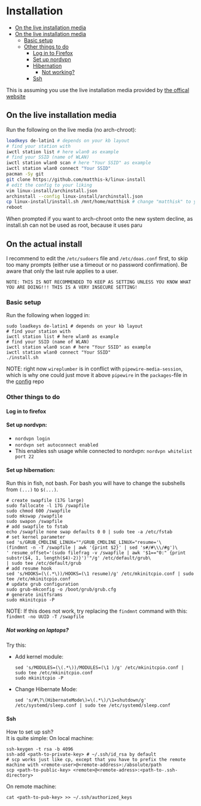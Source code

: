# Installation
* [On the live installation media](#on-the-live-installation-media)
* [On the live installation media](#on-the-actual-install)  
  *  [Basic setup](#basic-setup)  
  *  [Other things to do](#other-things-to-do)  
     * [Log in to Firefox](#log-in-to-firefox)
     * [Set up nordvpn](#set-up-nordvpn)
     * [Hibernation](#set-up-hibernation)
       * [Not working?](#not-working-on-laptops?)
     * [Ssh](#ssh)

This is assuming you use the live installation media provided by [the offical website](https://archlinux.org/download/)

## On the live installation media

Run the following on the live media (no arch-chroot):

```bash
loadkeys de-latin1 # depends on your kb layout
# find your station with
iwctl station list # here wlan0 as example
# find your SSID (name of WLAN)
iwctl station wlan0 scan # here "Your SSID" as example
iwctl station wlan0 connect "Your SSID"
pacman -Sy git
git clone https://github.com/matthis-k/linux-install
# edit the config to your liking
vim linux-install/archinstall.json
archinstall --config linux-install/archinstall.json
cp linux-install/install.sh /mnt/home/matthisk # change "matthisk" to your username
reboot
```

When prompted if you want to arch-chroot onto the new system decline, as install.sh can not be used as root, because it uses paru

## On the actual install

I recommend to edit the `/etc/sudoers` file and `/etc/doas.conf` first, to skip too many prompts (either use a timeout or no password confirmation). Be aware that only the last rule applies to a user.  
```
NOTE: THIS IS NOT RECOMMENDED TO KEEP AS SETTING UNLESS YOU KNOW WHAT YOU ARE DOING!!! THIS IS A VERY INSECURE SETTING!
```

### Basic setup
Run the following when logged in:

```
sudo loadkeys de-latin1 # depends on your kb layout
# find your station with
iwctl station list # here wlan0 as example
# find your SSID (name of WLAN)
iwctl station wlan0 scan # here "Your SSID" as example
iwctl station wlan0 connect "Your SSID"
./install.sh
```

NOTE: right now `wireplumber` is in conflict with `pipewire-media-session`, which is why one could just move it above `pipewire` in the `packages`-file in the [config](https://github.com/matthis-k/config) repo

### Other things to do

#### Log in to firefox
#### Set up nordvpn:
  - `nordvpn login`
  - `nordvpn set autoconnect enabled`
  - This enables ssh usage while connected to nordvpn: `nordvpn whitelist port 22`
#### Set up hibernation:
Run this in fish, not bash. For bash you will have to change the subshells from `(...)` to `$(...)`.
```
# create swapfile (17G large)
sudo fallocate -l 17G /swapfile
sudo chmod 600 /swapfile
sudo mkswap /swapfile
sudo swapon /swapfile
# add swapfile to fstab
echo /swapfile none swap defaults 0 0 | sudo tee -a /etc/fstab
# set kernel parameter
sed 's/GRUB_CMDLINE_LINUX=""/GRUB_CMDLINE_LINUX="resume='\
(findmnt -n -T /swapfile | awk '{print $2}' | sed 's#/#\\\/#g')\
' resume_offset='(sudo filefrag -v /swapfile | awk '$1=="0:" {print substr($4, 1, length($4)-2)}')'"/g' /etc/default/grub\
| sudo tee /etc/default/grub
# add resume hook
sed 's/HOOKS=(\(.*\))/HOOKS=(\1 resume)/g' /etc/mkinitcpio.conf | sudo tee /etc/mkinitcpio.conf
# update grub configuration
sudo grub-mkconfig -o /boot/grub/grub.cfg
# generate initfsrams
sudo mkinitcpio -P
```
NOTE: If this does not work, try replacing the `findmnt` command with this: `findmnt -no UUID -T /swapfile`

##### Not working on laptops?
Try this:
 - Add kernel module:
    ```
    sed 's/MODULES=(\(.*\))/MODULES=(\1 )/g' /etc/mkinitcpio.conf | sudo tee /etc/mkinitcpio.conf
    sudo mkinitcpio -P
    ```
 - Change Hibernate Mode:
    ```
    sed 's/#\?\(HibernateMode\)=\(.*\)/\1=shutdown/g' /etc/systemd/sleep.conf | sudo tee /etc/systemd/sleep.conf
    ```
#### Ssh
How to set up ssh?  
It is quite simple:
On local machine:
```
ssh-keygen -t rsa -b 4096
ssh-add <path-to-private-key> # ~/.ssh/id_rsa by default
# scp works just like cp, except that you have to prefix the remote machine with <remote-user>@<remote-address>:/absolute/path
scp <path-to-public-key> <remote>@<remote-adress>:<path-to-.ssh-directory>
```
On remote machine:
```
cat <path-to-pub-key> >> ~/.ssh/authorized_keys
```
